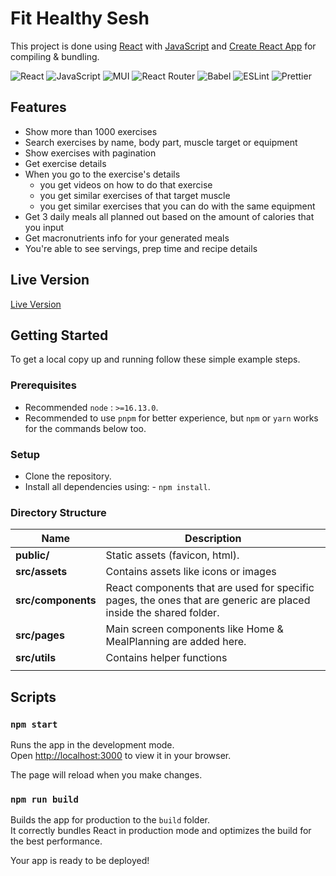 # Fit Healthy Sesh

This project is done using [React](https://reactjs.org/) with [JavaScript](https://www.javascript.com/) and [Create React App](https://github.com/facebook/create-react-app) for compiling & bundling.

![React](https://img.shields.io/badge/-React-61DAFB?logo=react&logoColor=white&style=for-the-badge) ![JavaScript](https://img.shields.io/badge/JavaScript-F7DF1E?style=for-the-badge&logo=javascript&logoColor=black) ![MUI](https://img.shields.io/badge/Material%20UI-007FFF?style=for-the-badge&logo=mui&logoColor=white)
![React Router](https://img.shields.io/badge/React_Router-CA4245?style=for-the-badge&logo=react-router&logoColor=white) ![Babel](https://img.shields.io/badge/Babel-F9DC3e?style=for-the-badge&logo=babel&logoColor=black) ![ESLint](https://img.shields.io/badge/ESLint-4B3263?style=for-the-badge&logo=eslint&logoColor=white) ![Prettier](https://img.shields.io/badge/-Prettier-F7B93E?logo=prettier&logoColor=white&style=for-the-badge)

## Features

- Show more than 1000 exercises
- Search exercises by name, body part, muscle target or equipment
- Show exercises with pagination
- Get exercise details
- When you go to the exercise's details
  - you get videos on how to do that exercise
  - you get similar exercises of that target muscle
  - you get similar exercises that you can do with the same equipment
- Get 3 daily meals all planned out based on the amount of calories that you input
- Get macronutrients info for your generated meals
- You're able to see servings, prep time and recipe details

## Live Version

[Live Version](https://fitsesh.netlify.app)

## Getting Started

To get a local copy up and running follow these simple example steps.

### Prerequisites

- Recommended `node` : `>=16.13.0`.
- Recommended to use `pnpm` for better experience, but `npm` or `yarn` works for the commands below too.

### Setup

- Clone the repository.
- Install all dependencies using: - `npm install`.

### Directory Structure

| Name               | Description                                                                                                       |
| ------------------ | ----------------------------------------------------------------------------------------------------------------- |
| **public/**        | Static assets (favicon, html).                                                                                    |
| **src/assets**     | Contains assets like icons or images                                                                              |
| **src/components** | React components that are used for specific pages, the ones that are generic are placed inside the shared folder. |
| **src/pages**      | Main screen components like Home & MealPlanning are added here.                                                   |
| **src/utils**      | Contains helper functions                                                                                         |
|                    |

## Scripts

### `npm start`

Runs the app in the development mode.\
Open [http://localhost:3000](http://localhost:3000) to view it in your browser.

The page will reload when you make changes.

### `npm run build`

Builds the app for production to the `build` folder.\
It correctly bundles React in production mode and optimizes the build for the best performance.

Your app is ready to be deployed!
